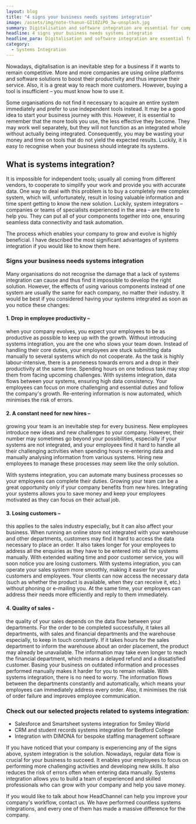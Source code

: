 ```yaml
---
layout: blog
title: "4 signs your business needs systems integration"
image: /assets/img/note-thanun-GI10ZiPO_3w-unsplash.jpg
summary: Digitalisation and software integration are essential for competitive businesses, enhancing productivity, customer reach, and efficiency, but require strategic implementation and expertise.
headline: 4 signs your business needs systems integratio
headline_para: Digitalisation and software integration are essential for competitive businesses, enhancing productivity, customer reach, and efficiency, but require strategic implementation and expertise.
category:
  - Systems Integration
---
```

Nowadays, digitalisation is an inevitable step for a business if it wants to remain competitive. More and more companies are using online platforms and software solutions to boost their productivity and thus improve their service. Also, it is a great way to reach more customers. However, buying a tool is insufficient – you must know how to use it.

Some organisations do not find it necessary to acquire an entire system immediately and prefer to use independent tools instead. It may be a good idea to start your business journey with this. However, it is essential to remember that the more tools you use, the less effective they become. They may work well separately, but they will not function as an integrated whole without actually being integrated. Consequently, you may be wasting your money and time on tools that do not yield the expected results. Luckily, it is easy to recognise when your business should integrate its systems.


## What is systems integration?
It is impossible for independent tools; usually all coming from different vendors, to cooperate to simplify your work and provide you with accurate data. One way to deal with this problem is to buy a completely new complex system, which will, unfortunately, result in losing valuable information and time spent getting to know the new solution. Luckily, system integrators – companies or teams of specialists experienced in the area – are there to help you. They can put all of your components together into one, ensuring seamless data connectivity and task automation.

The process which enables your company to grow and evolve is highly beneficial. I have described the most significant advantages of systems integration if you would like to know them here.


### Signs your business needs systems integration
Many organisations do not recognise the damage that a lack of systems integration can cause and thus find it impossible to develop the right solution. However, the effects of using various components instead of one system are usually the same for each company, no matter their industry. It would be best if you considered having your systems integrated as soon as you notice these changes:

#### 1. Drop in employee productivity – 
when your company evolves, you expect your employees to be as productive as possible to keep up with the growth. Without introducing systems integration, you are the one who slows your team down. Instead of handling their core duties, your employees are stuck submitting data manually to several systems which do not cooperate. As the task is highly labour-intensive, there is a proneness towards errors and a drop in their productivity at the same time. Spending hours on one tedious task may stop them from facing upcoming challenges.
With systems integration, data flows between your systems, ensuring high data consistency. Your employees can focus on more challenging and essential duties and follow the company's growth. Re-entering information is now automated, which minimises the risk of errors.


#### 2. A constant need for new hires – 
growing your team is an inevitable step for every business. New employees introduce new ideas and new challenges to your company. However, their number may sometimes go beyond your possibilities, especially if your systems are not integrated, and your employees find it hard to handle all their challenging activities when spending hours re-entering data and manually analysing information from various systems. Hiring new employees to manage these processes may seem like the only solution.

With systems integration, you can automate many business processes so your employees can complete their duties. Growing your team can be a great opportunity only if your company benefits from new hires. Integrating your systems allows you to save money and keep your employees motivated as they can focus on their actual job.


#### 3. Losing customers – 
this applies to the sales industry especially, but it can also affect your business. When running an online store not integrated with your warehouse and other departments, customers may find it hard to access the data necessary to place an order. It also takes longer for your employees to address all the enquiries as they have to be entered into all the systems manually. With extended waiting time and poor customer service, you will soon notice you are losing customers.
With systems integration, you can operate your sales system more smoothly, making it easier for your customers and employees. Your clients can now access the necessary data (such as whether the product is available, when they can receive it, etc.) without phoning or e-mailing you. At the same time, your employees can address their needs more efficiently and reply to them immediately.


#### 4. Quality of sales - 
the quality of your sales depends on the data flow between your departments. For the order to be completed successfully, it takes all departments, with sales and financial departments and the warehouse especially, to keep in touch constantly. If it takes hours for the sales department to inform the warehouse about an order placement, the product may already be unavailable. The information may take even longer to reach the financial department, which means a delayed refund and a dissatisfied customer. Basing your business on outdated information and processes performed manually makes it harder for you to remain reliable.
With systems integration, there is no need to worry. The information flows between the departments constantly and automatically, which means your employees can immediately address every order. Also, it minimises the risk of order failure and improves employee communication.


### Check out our selected projects related to systems integration:
- Salesforce and Smartsheet systems integration for Smiley World
- CRM and student records systems integration for Bedford College
- Integration with DIMONA for bespoke staffing management software


If you have noticed that your company is experiencing any of the signs above, system integration is the solution. Nowadays, regular data flow is crucial for your business to succeed. It enables your employees to focus on performing more challenging activities and developing new skills. It also reduces the risk of errors often when entering data manually. Systems integration allows you to build a team of experienced and skilled professionals who can grow with your company and help you save money.

If you would like to talk about how HeadChannel can help you improve your company's workflow, contact us. We have performed countless systems integrations, and every one of them has made a massive difference for the company.
